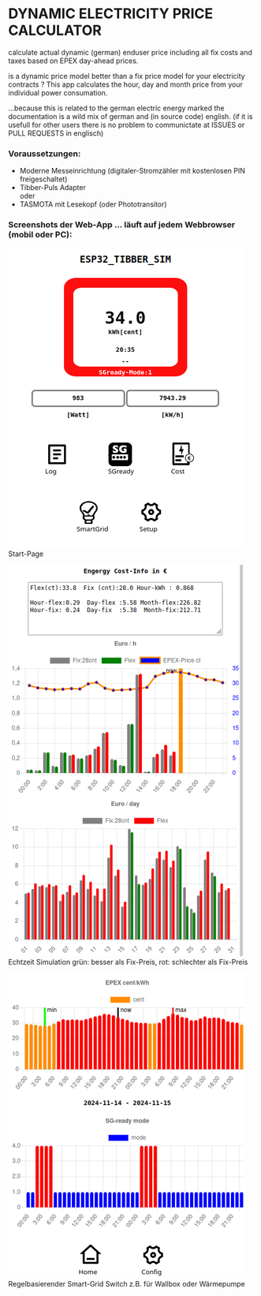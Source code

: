 
# DYNAMIC ELECTRICITY PRICE CALCULATOR

calculate actual dynamic (german) enduser price including all fix costs and taxes based on EPEX day-ahead prices.

is a dynamic price model better than a fix price model for your electricity contracts ?
This app calculates the hour, day and month price from your individual power consumation.

...because this is related to the german electric energy marked the documentation is a wild mix of german and (in source code) english.
(if it is usefull for other users there is no problem to communictate at ISSUES or PULL REQUESTS in englisch)


### Voraussetzungen:

- Moderne Messeinrichtung (digitaler-Stromzähler mit kostenlosen PIN freigeschaltet)
- Tibber-Puls Adapter   
oder
- TASMOTA mit Lesekopf (oder Phototransitor)


### Screenshots der Web-App ... läuft auf jedem Webbrowser (mobil oder PC):

![price_sim](/pict/tibber_sim_home.png)
Start-Page

![price_sim](/pict/tibber_price_sim.png)
Echtzeit Simulation
grün: besser als Fix-Preis, rot: schlechter als Fix-Preis


![smart_grid_](/pict/smart_grid_rules.png)
Regelbasierender Smart-Grid Switch z.B. für Wallbox oder Wärmepumpe





